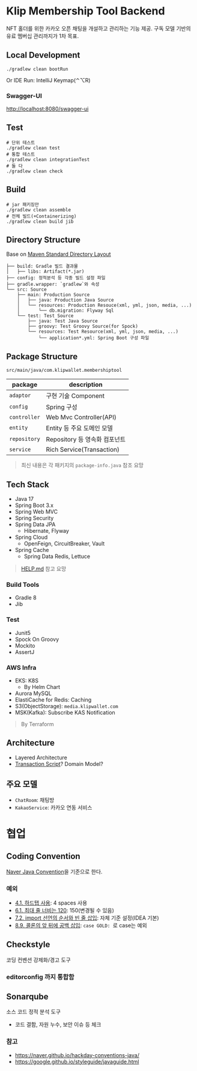 # Klip Membership Tool Backend

NFT 홀더를 위한 카카오 오픈 채팅을 개설하고 관리하는 기능 제공.
구독 모델 기반의 유료 멤버십 관리까지가 1차 목표.

## Local Development

```shell
./gradlew clean bootRun
```

Or IDE Run: IntelliJ Keymap(⌃⌥R)

### Swagger-UI

[http://localhost:8080/swagger-ui](http://localhost:8080/swagger-ui)

## Test

```shell
# 단위 테스트
./gradlew clean test
# 통합 테스트
./gradlew clean integrationTest
# 둘 다
./gradlew clean check
```

## Build

```shell
# jar 패키징만
./gradlew clean assemble
# 전체 빌드(+Containerizing)
./gradlew clean build jib
```

## Directory Structure

Base
on [Maven Standard Directory Layout](https://maven.apache.org/guides/introduction/introduction-to-the-standard-directory-layout.html)

```
├── build: Gradle 빌드 결과물
│   ├── libs: Artifact(*.jar)
├── config: 정적분석 등 각종 빌드 설정 파일
├── gradle.wrapper: `gradlew`와 속성 
└── src: Source
    ├── main: Production Source
    │   ├── java: Production Java Source
    │   └── resources: Production Resouce(xml, yml, json, media, ...)
    │       └── db.migration: Flyway Sql
    └── test: Test Source
        ├── java: Test Java Source
        ├── groovy: Test Groovy Source(for Spock)
        └── resources: Test Resource(xml, yml, json, media, ...)
            └── application*.yml: Spring Boot 구성 파일
```

## Package Structure

`src/main/java/com.klipwallet.membershiptool`

| package      | description               |
|--------------|---------------------------|
| `adaptor`    | 구현 기술 Component           |
| `config`     | Spring 구성                 |
| `controller` | Web Mvc Controller(API)   |
| `entity`     | Entity 등 주요 도메인 모델        |
| `repository` | Repository 등 영속화 컴포넌트     |
| `service`    | Rich Service(Transaction) |

> 최신 내용은 각 패키지의 `package-info.java` 참조 요망

## Tech Stack

* Java 17
* Spring Boot 3.x
* Spring Web MVC
* Spring Security
* Spring Data JPA
    * Hibernate, Flyway
* Spring Cloud
    * OpenFeign, CircuitBreaker, Vault
* Spring Cache
    * Spring Data Redis, Lettuce

> [HELP.md](./HELP.md) 참고 요망

### Build Tools

* Gradle 8
* Jib

### Test

* Junit5
* Spock On Groovy
* Mockito
* AssertJ

### AWS Infra

* EKS: K8S
    * By Helm Chart
* Aurora MySQL
* ElastiCache for Redis: Caching
* S3(ObjectStorage): `media.klipwallet.com`
* MSK(Kafka): Subscribe KAS Notification

> By Terraform

## Architecture

- Layered Architecture
- [Transaction Script](https://martinfowler.com/eaaCatalog/transactionScript.html)? Domain Model?

## 주요 모델

* `ChatRoom`: 채팅방
* `KakaoService`: 카카오 연동 서비스

# 협업

## Coding Convention

[Naver Java Convention](https://naver.github.io/hackday-conventions-java/)을 기준으로 한다.

### 예외

- [4.1. 하드탭 사용](https://naver.github.io/hackday-conventions-java/#indentation-tab): 4 spaces 사용
- [6.1. 최대 줄 너비는 120](https://naver.github.io/hackday-conventions-java/#line-length-120): 150(변경될 수 있음)
- [7.2. import 선언의 순서와 빈 줄 삽입](https://naver.github.io/hackday-conventions-java/#import-grouping): 자체 기준 설정(IDEA 기본)
- [8.9. 콜론의 앞 뒤에 공백 삽입](https://naver.github.io/hackday-conventions-java/#space-around-colon): `case GOLD: `로 case는 예외

## Checkstyle

코딩 컨벤션 강제화/경고 도구

### editorconfig 까지 통합함

## Sonarqube

소스 코드 정적 분석 도구

- 코드 결함, 자원 누수, 보안 이슈 등 체크

### 참고

- https://naver.github.io/hackday-conventions-java/
- https://google.github.io/styleguide/javaguide.html
